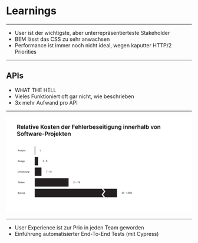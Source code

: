 # Learnings

---

* User ist der wichtigste, aber unterrepräsentierteste Stakeholder
* BEM lässt das CSS zu sehr anwachsen
* Performance ist immer noch nicht ideal, wegen kaputter HTTP/2 Priorities

---
 
## APIs

* WHAT THE HELL
* Vieles Funktioniert oft gar nicht, wie beschrieben
* 3x mehr Aufwand pro API


---

![UX](assets/ux.png)

---

* User Experience ist zur Prio in jeden Team geworden 
* Einführung automatisierter End-To-End Tests (mit Cypress)

